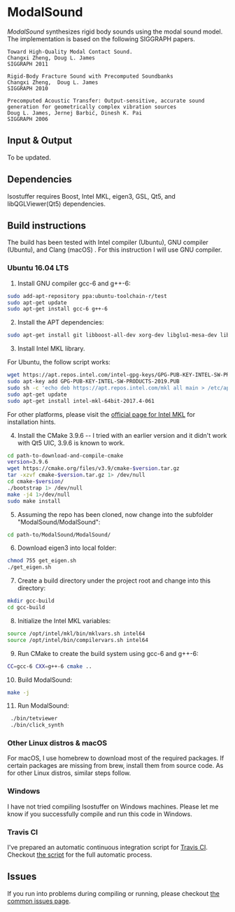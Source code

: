 # ModalSound

_ModalSound_ synthesizes rigid body sounds using the modal sound model. The implementation is based on the following SIGGRAPH papers.

```
Toward High-Quality Modal Contact Sound.
Changxi Zheng, Doug L. James
SIGGRAPH 2011
```
```
Rigid-Body Fracture Sound with Precomputed Soundbanks
Changxi Zheng,  Doug L. James
SIGGRAPH 2010
```
```
Precomputed Acoustic Transfer: Output-sensitive, accurate sound generation for geometrically complex vibration sources
Doug L. James, Jernej Barbić, Dinesh K. Pai
SIGGRAPH 2006
```

## Input & Output

To be updated. 

##  Dependencies

Isostuffer requires Boost, Intel MKL, eigen3, GSL, Qt5, and libQGLViewer(Qt5) dependencies.

## Build instructions

The build has been tested with Intel compiler (Ubuntu), GNU compiler (Ubuntu), and Clang (macOS) . For this instruction I will use GNU compiler.

### Ubuntu 16.04 LTS

1. Install GNU compiler gcc-6 and g++-6:
```bash
sudo add-apt-repository ppa:ubuntu-toolchain-r/test
sudo apt-get update
sudo apt-get install gcc-6 g++-6
```

2. Install the APT dependencies:
```bash
sudo apt-get install git libboost-all-dev xorg-dev libglu1-mesa-dev libgoogle-glog-dev freeglut3-dev qtmultimedia5-dev  qt5-default mesa-utils libqglviewer-dev  libxmu-dev libxi-dev libconfig++-dev libprotobuf-dev libgsl-dev protobuf-compiler
```

3. Install Intel MKL library.

For Ubuntu, the follow script works:
```bash
wget https://apt.repos.intel.com/intel-gpg-keys/GPG-PUB-KEY-INTEL-SW-PRODUCTS-2019.PUB
sudo apt-key add GPG-PUB-KEY-INTEL-SW-PRODUCTS-2019.PUB
sudo sh -c 'echo deb https://apt.repos.intel.com/mkl all main > /etc/apt/sources.list.d/intel-mkl.list'
sudo apt-get update
sudo apt-get install intel-mkl-64bit-2017.4-061
```
For other platforms, please visit the [official page for Intel MKL](https://software.intel.com/en-us/mkl) for installation hints. 

4. Install the CMake 3.9.6 -- I tried with an earlier version and it didn't work with Qt5 UIC, 3.9.6 is known to work.
```bash
cd path-to-download-and-compile-cmake
version=3.9.6
wget https://cmake.org/files/v3.9/cmake-$version.tar.gz
tar -xzvf cmake-$version.tar.gz 1> /dev/null
cd cmake-$version/
./bootstrap 1> /dev/null
make -j4 1>/dev/null
sudo make install
```

5. Assuming the repo has been cloned, now change into the subfolder "ModalSound/ModalSound": 
```bash
cd path-to/ModalSound/ModalSound/
```

6. Download eigen3 into local folder:
```bash
chmod 755 get_eigen.sh
./get_eigen.sh
```

7. Create a build directory under the project root and change into this directory:
```bash
mkdir gcc-build
cd gcc-build
```

8. Initialize the Intel MKL variables:
```bash
source /opt/intel/mkl/bin/mklvars.sh intel64
source /opt/intel/bin/compilervars.sh intel64
```

9. Run CMake to create the build system using gcc-6 and g++-6:
```bash
CC=gcc-6 CXX=g++-6 cmake ..
```

10. Build ModalSound:

```bash
make -j
```

11. Run ModalSound:

```bash
 ./bin/tetviewer
 ./bin/click_synth
```

###  Other Linux distros & macOS

For macOS, I use homebrew to download most of the required packages. If certain packages are missing from brew, install them from source code. As for other Linux distros, similar steps follow.

### Windows

I have not tried compiling Isostuffer on Windows machines. Please let me know if you successfully compile and run this code in Windows. 

### Travis CI

I've prepared an automatic continuous integration script for [Travis CI](https://travis-ci.org/dingzeyuli/ModalSound). Checkout [the script](https://github.com/dingzeyuli/ModalSound/blob/master/.travis.yml) for the full automatic process.

## Issues

If you run into problems during compiling or running, please checkout [the common issues page](../Issues.md). 